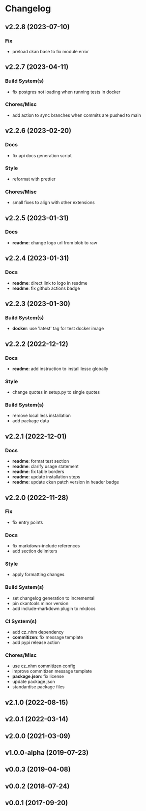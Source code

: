 # Changelog

## v2.2.8 (2023-07-10)

### Fix

- preload ckan base to fix module error

## v2.2.7 (2023-04-11)

### Build System(s)

- fix postgres not loading when running tests in docker

### Chores/Misc

- add action to sync branches when commits are pushed to main

## v2.2.6 (2023-02-20)

### Docs

- fix api docs generation script

### Style

- reformat with prettier

### Chores/Misc

- small fixes to align with other extensions

## v2.2.5 (2023-01-31)

### Docs

- **readme**: change logo url from blob to raw

## v2.2.4 (2023-01-31)

### Docs

- **readme**: direct link to logo in readme
- **readme**: fix github actions badge

## v2.2.3 (2023-01-30)

### Build System(s)

- **docker**: use 'latest' tag for test docker image

## v2.2.2 (2022-12-12)

### Docs

- **readme**: add instruction to install lessc globally

### Style

- change quotes in setup.py to single quotes

### Build System(s)

- remove local less installation
- add package data

## v2.2.1 (2022-12-01)

### Docs

- **readme**: format test section
- **readme**: clarify usage statement
- **readme**: fix table borders
- **readme**: update installation steps
- **readme**: update ckan patch version in header badge

## v2.2.0 (2022-11-28)

### Fix

- fix entry points

### Docs

- fix markdown-include references
- add section delimiters

### Style

- apply formatting changes

### Build System(s)

- set changelog generation to incremental
- pin ckantools minor version
- add include-markdown plugin to mkdocs

### CI System(s)

- add cz_nhm dependency
- **commitizen**: fix message template
- add pypi release action

### Chores/Misc

- use cz_nhm commitizen config
- improve commitizen message template
- **package.json**: fix license
- update package.json
- standardise package files

## v2.1.0 (2022-08-15)

## v2.0.1 (2022-03-14)

## v2.0.0 (2021-03-09)

## v1.0.0-alpha (2019-07-23)

## v0.0.3 (2019-04-08)

## v0.0.2 (2018-07-24)

## v0.0.1 (2017-09-20)
